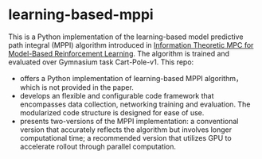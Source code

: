 # learning-based-mppi
This is a Python implementation of the learning-based model predictive path integral (MPPI) algorithm introduced in [Information Theoretic MPC for Model-Based Reinforcement Learning](https://ieeexplore.ieee.org/stamp/stamp.jsp?tp=&arnumber=7989202). The algorithm is trained and evaluated over Gymnasium task Cart-Pole-v1. This repo:
* offers a Python implementation of learning-based MPPI algorithm，which is not provided in the paper.
* develops an flexible and configurable code framework that encompasses data collection, networking training and evaluation. The modularized code structure is designed for ease of use.
* presents two-versions of the MPPI implementation: a conventional version that accurately reflects the algorithm but involves longer computational time; a recommended version that utilizes GPU to accelerate rollout through parallel computation.

